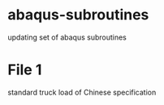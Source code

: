 # abaqus-subroutines
updating set of abaqus subroutines
# File 1
standard truck load of Chinese specification
